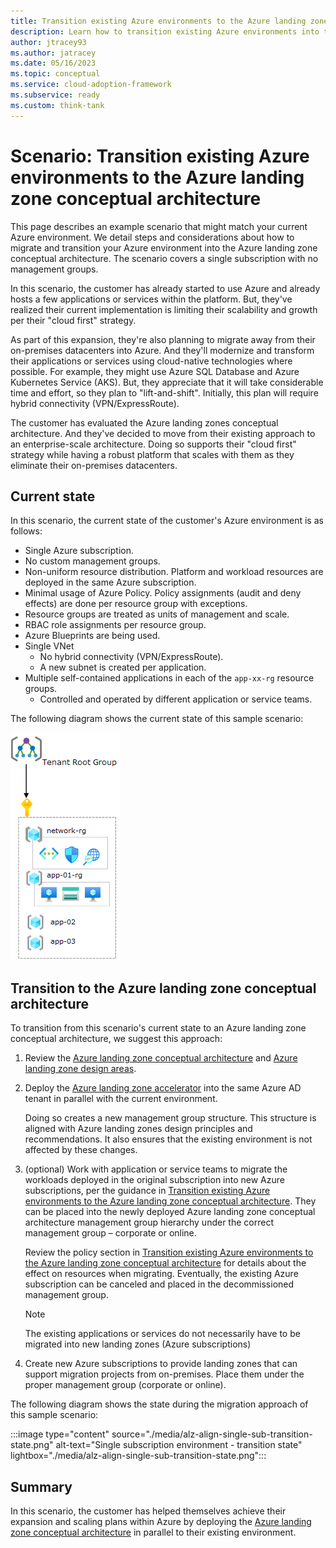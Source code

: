 ```yaml
---
title: Transition existing Azure environments to the Azure landing zone conceptual architecture
description: Learn how to transition existing Azure environments into the Azure landing zone conceptual architecture
author: jtracey93
ms.author: jatracey
ms.date: 05/16/2023
ms.topic: conceptual
ms.service: cloud-adoption-framework
ms.subservice: ready
ms.custom: think-tank
---
```


<!-- docutune:casing resourceType resourceTypes resourceId resourceIds -->

# Scenario: Transition existing Azure environments to the Azure landing zone conceptual architecture

This page describes an example scenario that might match your current Azure environment. We detail steps and considerations about how to migrate and transition your Azure environment into the Azure landing zone conceptual architecture. The scenario covers a single subscription with no management groups.

<!-- ## Scenario 1: Single subscription with no management groups (Add this heading and change sub-headings to H3s when another example is added) -->

In this scenario, the customer has already started to use Azure and already hosts a few applications or services within the platform. But, they've realized their current implementation is limiting their scalability and growth per their "cloud first" strategy.

As part of this expansion, they're also planning to migrate away from their on-premises datacenters into Azure. And they'll modernize and transform their applications or services using cloud-native technologies where possible. For example, they might use Azure SQL Database and Azure Kubernetes Service (AKS). But, they appreciate that it will take considerable time and effort, so they plan to "lift-and-shift". Initially, this plan will require hybrid connectivity (VPN/ExpressRoute).

The customer has evaluated the Azure landing zones conceptual architecture. And they've decided to move from their existing approach to an enterprise-scale architecture. Doing so supports their "cloud first" strategy while having a robust platform that scales with them as they eliminate their on-premises datacenters.

## Current state

In this scenario, the current state of the customer's Azure environment is as follows:

- Single Azure subscription.
- No custom management groups.
- Non-uniform resource distribution. Platform and workload resources are deployed in the same Azure subscription.
- Minimal usage of Azure Policy. Policy assignments (audit and deny effects) are done per resource group with exceptions.
- Resource groups are treated as units of management and scale.
- RBAC role assignments per resource group.
- Azure Blueprints are being used.
- Single VNet
  - No hybrid connectivity (VPN/ExpressRoute).
  - A new subnet is created per application.
- Multiple self-contained applications in each of the `app-xx-rg` resource groups.
  - Controlled and operated by different application or service teams.

The following diagram shows the current state of this sample scenario:

![Single subscription environment](./media/alz-align-scenario-single-sub.png)

## Transition to the Azure landing zone conceptual architecture

To transition from this scenario's current state to an Azure landing zone conceptual architecture, we suggest this approach:

1. Review the [Azure landing zone conceptual architecture](./index.md) and [Azure landing zone design areas](./design-areas.md).
2. Deploy the [Azure landing zone accelerator](./index.md#platform-landing-zone-accelerator) into the same Azure AD tenant in parallel with the current environment.

   Doing so creates a new management group structure. This structure is aligned with Azure landing zones design principles and recommendations. It also ensures that the existing environment is not affected by these changes.
1. (optional) Work with application or service teams to migrate the workloads deployed in the original subscription into new Azure subscriptions, per the guidance in [Transition existing Azure environments to the Azure landing zone conceptual architecture](./../enterprise-scale/transition.md#moving-resources-in-azure). They can be placed into the newly deployed Azure landing zone conceptual architecture management group hierarchy under the correct management group – corporate or online.
  
   Review the policy section in [Transition existing Azure environments to the Azure landing zone conceptual architecture](./../enterprise-scale/transition.md#policy) for details about the effect on resources when migrating. Eventually, the existing Azure subscription can be canceled and placed in the decommissioned management group.

   > [!NOTE]
   > The existing applications or services do not necessarily have to be migrated into new landing zones (Azure subscriptions)

4. Create new Azure subscriptions to provide landing zones that can support migration projects from on-premises. Place them under the proper management group (corporate or online).

The following diagram shows the state during the migration approach of this sample scenario:

:::image type="content" source="./media/alz-align-single-sub-transition-state.png" alt-text="Single subscription environment - transition state" lightbox="./media/alz-align-single-sub-transition-state.png":::

## Summary

In this scenario, the customer has helped themselves achieve their expansion and scaling plans within Azure by deploying the [Azure landing zone conceptual architecture](./index.md#azure-landing-zone-architecture) in parallel to their existing environment.
